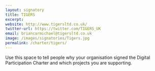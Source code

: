 ```yaml
---
layout: signatory
title: TIGERS
excerpt: 
website: http://www.tigersltd.co.uk/
twitter-url: https://twitter.com/TIGERS_UK
email: briancarmichael@tigersltd.co.uk
image: /images/signatories/Tigers.jpg
permalink: /charter/tigers/
---
```


Use this space to tell people why your organisation signed the Digital Participation Charter and which projects you are supporting.